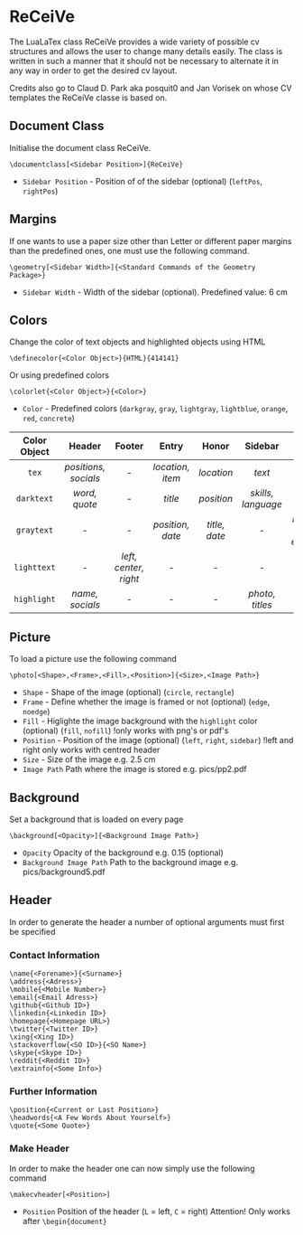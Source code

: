 # ReCeiVe

The LuaLaTex class ReCeiVe provides a wide variety of possible cv structures and allows the user to change many details easily. The class is written in such a manner that it should not be necessary to alternate it in any way in order to get the desired cv layout.

Credits also go to Claud D. Park aka posquit0 and Jan Vorisek on whose CV templates the ReCeiVe classe is based on.

## Document Class

Initialise the document class ReCeiVe.
```
\documentclass[<Sidebar Position>]{ReCeiVe}
```
 * `Sidebar Position` - Position of of the sidebar (optional) (`leftPos`, `rightPos`)

## Margins

If one wants to use a paper size other than Letter or different paper margins than the predefined ones, one must use the following command.
```
\geometry[<Sidebar Width>]{<Standard Commands of the Geometry Package>}
```
* `Sidebar Width` - Width of the sidebar (optional). Predefined value: 6 cm

## Colors
Change the color of text objects and highlighted objects using HTML
```
\definecolor{<Color Object>}{HTML}{414141}
```
Or using predefined colors
```
\colorlet{<Color Object>}{<Color>}
```
* `Color` - Predefined colors (`darkgray`, `gray`, `lightgray`, `lightblue`, `orange`, `red`, `concrete`)

| Color Object | Header | Footer | Entry | Honor | Sidebar | Letter |
| :----------: | :----: | :----: | :---: | :---: | :-----: | :----: |
| `tex` | *positions, socials* | - | *location, item* | *location* | *text* | *section, text* |
| `darktext` | *word, quote* | - | *title* | *position* | *skills, language* | *title, name* |
| `graytext` | - | - | *position, date* | *title, date* | - | *recipient, date, enclosure* |
| `lighttext` | - | *left, center, right* | - | - | - | - |
| `highlight` | *name, socials* | - | - | - | *photo, titles* | - |

## Picture
To load a picture use the following command
```
\photo[<Shape>,<Frame>,<Fill>,<Position>]{<Size>,<Image Path>}
```
* `Shape` - Shape of the image (optional) (`circle`, `rectangle`)
* `Frame` -  Define whether the image is framed or not (optional) (`edge`, `noedge`)
* `Fill` -  Higlighte the image background with the `highlight` color (optional) (`fill`, `nofill`) !only works with png's or pdf's
* `Position` - Position of the image (optional) (`left`, `right`, `sidebar`) !left and right only works with centred header
* `Size` - Size of the image e.g. 2.5 cm
* `Image Path` Path where the image is stored e.g. pics/pp2.pdf

## Background
Set a background that is loaded on every page
```
\background[<Opacity>]{<Background Image Path>}
```
* `Opacity` Opacity of the background e.g. 0.15 (optional)
* `Background Image Path` Path to the background image e.g. pics/background5.pdf

## Header
In order to generate the header a number of optional arguments must first be specified

### Contact Information
```
\name{<Forename>}{<Surname>}
\address{<Adress>}
\mobile{<Mobile Number>}
\email{<Email Adress>}
\github{<Github ID>}
\linkedin{<Linkedin ID>}
\homepage{<Homepage URL>}
\twitter{<Twitter ID>}
\xing{<Xing ID>}
\stackoverflow{<SO ID>}{<SO Name>}
\skype{<Skype ID>}
\reddit{<Reddit ID>}
\extrainfo{<Some Info>}
```

### Further Information
```
\position{<Current or Last Position>}
\headwords{<A Few Words About Yourself>}
\quote{<Some Quote>}
```
### Make Header
In order to make the header one can now simply use the following command
```
\makecvheader[<Position>]
```
* `Position` Position of the header (`L` = left, `C` = right)
Attention! Only works after `\begin{document}`
